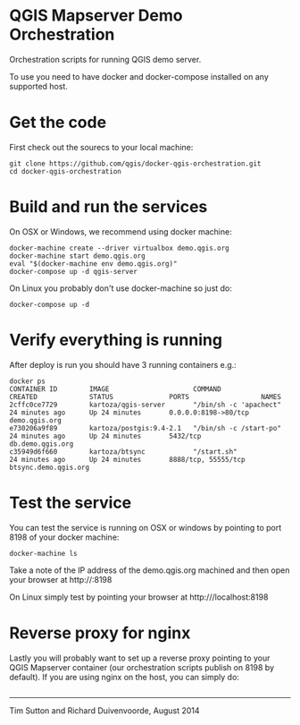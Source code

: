 QGIS Mapserver Demo Orchestration
=================================

Orchestration scripts for running QGIS demo server.

To use you need to have docker and docker-compose installed on any supported host. 

# Get the code

First check out the sourecs to your local machine:

```
git clone https://github.com/qgis/docker-qgis-orchestration.git
cd docker-qgis-orchestration
```

# Build and run the services

On OSX or Windows, we recommend using docker machine:

```
docker-machine create --driver virtualbox demo.qgis.org
docker-machine start demo.qgis.org
eval "$(docker-machine env demo.qgis.org)"
docker-compose up -d qgis-server
```

On Linux you probably don't use docker-machine so just do:

```
docker-compose up -d
```

# Verify everything is running

After deploy is run you should have 3 running containers e.g.:

```
docker ps
CONTAINER ID        IMAGE                     COMMAND                  CREATED             STATUS              PORTS                  NAMES
2cffc0ce7729        kartoza/qgis-server       "/bin/sh -c 'apachect"   24 minutes ago      Up 24 minutes       0.0.0.0:8198->80/tcp   demo.qgis.org
e730206a9f89        kartoza/postgis:9.4-2.1   "/bin/sh -c /start-po"   24 minutes ago      Up 24 minutes       5432/tcp               db.demo.qgis.org
c35949d6f660        kartoza/btsync            "/start.sh"              24 minutes ago      Up 24 minutes       8888/tcp, 55555/tcp    btsync.demo.qgis.org
```

# Test the service

You can test the service is running on OSX or windows by pointing to port 8198 of your docker machine:

```
docker-machine ls
```

Take a note of the IP address of the demo.qgis.org machined and then open your browser at http://<ip address>:8198


On Linux simply test by pointing your browser at http:///localhost:8198


# Reverse proxy for nginx

Lastly you will probably want to set up a reverse proxy pointing to your QGIS
Mapserver container (our orchestration scripts publish on 8198 by default).
If you are using nginx on the host, you can simply do:

```

```


--------

Tim Sutton and Richard Duivenvoorde, August 2014

